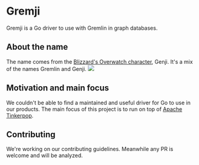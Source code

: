 # Gremji
Gremji is a Go driver to use with Gremlin in graph databases.

## About the name
The name comes from the [Blizzard's Overwatch character](https://playoverwatch.com/en-us/heroes/genji/), Genji. 
It's a mix of the names Gremlin and Genji.
![](https://d1u1mce87gyfbn.cloudfront.net/media/artwork/genji-concept.jpg)


## Motivation and main focus
We couldn't be able to find a maintained and useful driver for Go to use in our products. 
The main focus of this project is to run on top of [Apache Tinkerpop](http://tinkerpop.apache.org/).

## Contributing
We're working on our contributing guidelines. Meanwhile any PR is welcome and will be analyzed.
